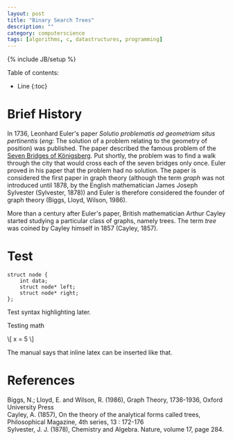 ```yaml
---
layout: post
title: "Binary Search Trees"
description: ""
category: computerscience
tags: [algorithms, c, datastructures, programming]
---
```

{% include JB/setup %}

Table of contents:

* Line
{:toc}

# Brief History
In 1736, Leonhard Euler's paper
*Solutio problematis ad geometriam situs pertinentis*
(*eng:* The solution of a problem relating to the geometry of position) was
published.
The paper described the famous problem of the
[Seven Bridges of Königsberg](http://en.wikipedia.org/wiki/Seven_Bridges_of_K%C3%B6nigsberg).
Put shortly, the problem was to find a walk through the city that would cross
each of the seven bridges only once. Euler proved in his paper that the problem
had no solution. The paper is considered the first paper in graph theory
(although the term *graph* was not introduced until 1878, by the English
mathematician James Joseph Sylvester (Sylvester, 1878))
and Euler is therefore considered the founder of graph theory
(Biggs, Lloyd, Wilson, 1986).

More than a century after Euler's paper, British mathematician Arthur Cayley
started studying a particular class of graphs, namely trees. The term *tree*
was coined by Cayley himself in 1857 (Cayley, 1857).

# Test
    struct node {
        int data;
        struct node* left;
        struct node* right;
    };
Test syntax highlighting later.

Testing math
<div> \[
x = 5
\] </div>

The manual says that inline latex can be inserted like that.

# References
Biggs, N.; Lloyd, E. and Wilson, R. (1986), Graph Theory, 1736-1936, Oxford University Press  
Cayley, A. (1857), On the theory of the analytical forms called trees, Philosophical Magazine, 4th series, 13 : 172-176  
Sylvester, J. J. (1878), Chemistry and Algebra. Nature, volume 17, page 284.  
